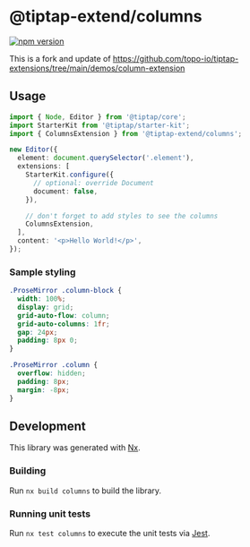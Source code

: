 # @tiptap-extend/columns

[![npm version](https://badge.fury.io/js/@tiptap-extend%2Fcolumns.svg)](https://badge.fury.io/js/@tiptap-extend%2Fcolumns)

This is a fork and update of https://github.com/topo-io/tiptap-extensions/tree/main/demos/column-extension

## Usage

```ts
import { Node, Editor } from '@tiptap/core';
import StarterKit from '@tiptap/starter-kit';
import { ColumnsExtension } from '@tiptap-extend/columns';

new Editor({
  element: document.querySelector('.element'),
  extensions: [
    StarterKit.configure({
      // optional: override Document
      document: false,
    }),

    // don't forget to add styles to see the columns
    ColumnsExtension,
  ],
  content: '<p>Hello World!</p>',
});
```

### Sample styling

```css
.ProseMirror .column-block {
  width: 100%;
  display: grid;
  grid-auto-flow: column;
  grid-auto-columns: 1fr;
  gap: 24px;
  padding: 8px 0;
}

.ProseMirror .column {
  overflow: hidden;
  padding: 8px;
  margin: -8px;
}
```

## Development

This library was generated with [Nx](https://nx.dev).

### Building

Run `nx build columns` to build the library.

### Running unit tests

Run `nx test columns` to execute the unit tests via [Jest](https://jestjs.io).
